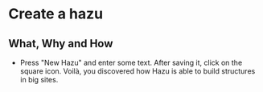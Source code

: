 # Create a hazu

## What, Why and How

* Press "New Hazu" and enter some text. After saving it, click on the square icon. Voilà, you discovered how Hazu is able to build structures in big sites.